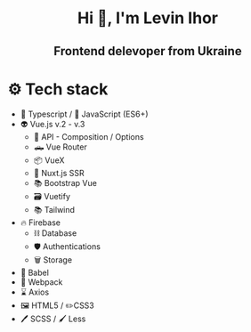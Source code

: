 <h1 align="center">Hi 👋, I'm Levin Ihor</h1>
<h2 align="center">Frontend delevoper from Ukraine</h2>

# ⚙️ Tech stack
 - 🤖 Typescript / 🧩 JavaScript (ES6+)
 -  👽 Vue.js v.2 - v.3
	 - 📖 API - Composition / Options
	 - 🛻 Vue Router
	 - 📦 VueX
	 - 📡 Nuxt.js SSR
	 - 📚 Bootstrap Vue
	 - 🗃  Vuetify
	 - 📚 Tailwind
- 🔥 Firebase
	- ⛓ Database
	- 🛡 Authentications
	- 🗑 Storage
-  📐 Babel
- 📏 Webpack
- ⌛️ Axios
- 🖼 HTML5 / ✏️CSS3
- 🖊 SCSS / 🖌 Less
